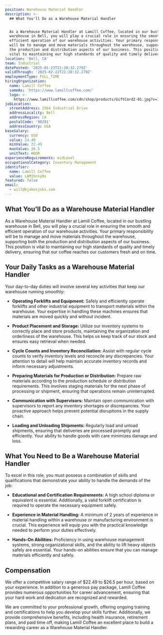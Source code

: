 ```yaml
---
position: Warehouse Material Handler
description: >-
  ## What You'll Do as a Warehouse Material Handler


  As a Warehouse Material Handler at Lamill Coffee, located in our bustling
  warehouse in Bell, you will play a crucial role in ensuring the smooth and
  efficient operation of our warehouse activities. Your primary responsibility
  will be to manage and move materials throughout the warehouse, supporting both
  the production and distribution aspects of our business. This position is
  vital to maintaining our high standards of quality and timely delivery...
location: 'Bell, CA'
team: Industrial
datePosted: '2025-01-23T21:28:32.279Z'
validThrough: '2025-02-22T21:28:32.279Z'
employmentType: FULL_TIME
hiringOrganization:
  name: Lamill Coffee
  sameAs: 'https://www.lamillcoffee.com/'
  logo: >-
    https://www.lamillcoffee.com/cdn/shop/products/GiftCard2-01.jpg?v=1629826157&width=2048
jobLocation:
  streetAddress: 1564 Industrial Drive
  addressLocality: Bell
  addressRegion: CA
  postalCode: '90201'
  addressCountry: USA
baseSalary:
  currency: USD
  value: 24.49
  minValue: 22.49
  maxValue: 26.5
  unitText: HOUR
experienceRequirements: midLevel
occupationalCategory: Inventory Management
identifier:
  name: Lamill Coffee
  value: LAMIbnsy0x
featured: false
email:
  - will@bjakesjobs.com
---
```




## What You'll Do as a Warehouse Material Handler

As a Warehouse Material Handler at Lamill Coffee, located in our bustling warehouse in Bell, you will play a crucial role in ensuring the smooth and efficient operation of our warehouse activities. Your primary responsibility will be to manage and move materials throughout the warehouse, supporting both the production and distribution aspects of our business. This position is vital to maintaining our high standards of quality and timely delivery, ensuring that our coffee reaches our customers fresh and on time.

## Your Daily Tasks as a Warehouse Material Handler

Your day-to-day duties will involve several key activities that keep our warehouse running smoothly:

- **Operating Forklifts and Equipment:** Safely and efficiently operate forklifts and other industrial equipment to transport materials within the warehouse. Your expertise in handling these machines ensures that materials are moved quickly and without incident.

- **Product Placement and Storage:** Utilize our inventory systems to correctly place and store products, maintaining the organization and orderliness of the warehouse. This helps us keep track of our stock and ensures easy retrieval when needed.

- **Cycle Counts and Inventory Reconciliation:** Assist with regular cycle counts to verify inventory levels and reconcile any discrepancies. Your attention to detail will help maintain accurate inventory records and inform necessary adjustments.

- **Preparing Materials for Production or Distribution:** Prepare raw materials according to the production schedule or distribution requirements. This involves staging materials for the next phase of processing or shipment, ensuring that operations remain uninterrupted.

- **Communication with Supervisors:** Maintain open communication with supervisors to report any inventory shortages or discrepancies. Your proactive approach helps prevent potential disruptions in the supply chain.

- **Loading and Unloading Shipments:** Regularly load and unload shipments, ensuring that deliveries are processed promptly and efficiently. Your ability to handle goods with care minimizes damage and loss.

## What You Need to Be a Warehouse Material Handler

To excel in this role, you must possess a combination of skills and qualifications that demonstrate your ability to handle the demands of the job:

- **Educational and Certification Requirements:** A high school diploma or equivalent is essential. Additionally, a valid forklift certification is required to operate the necessary equipment safely.

- **Experience in Material Handling:** A minimum of 2 years of experience in material handling within a warehouse or manufacturing environment is crucial. This experience will equip you with the practical knowledge needed to perform your duties effectively.

- **Hands-On Abilities:** Proficiency in using warehouse management systems, strong organizational skills, and the ability to lift heavy objects safely are essential. Your hands-on abilities ensure that you can manage materials efficiently and safely.

## Compensation

We offer a competitive salary range of $22.49 to $26.5 per hour, based on your experience. In addition to a generous pay package, Lamill Coffee provides numerous opportunities for career advancement, ensuring that your hard work and dedication are recognized and rewarded.

We are committed to your professional growth, offering ongoing training and certifications to help you develop your skills further. Additionally, we provide comprehensive benefits, including health insurance, retirement plans, and paid time off, making Lamill Coffee an excellent place to build a rewarding career as a Warehouse Material Handler.